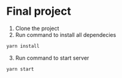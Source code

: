 # Final project

1. Clone the project
2. Run command to install all dependecies
```sh
yarn install
```
3. Run command to start server
```sh
yarn start
```